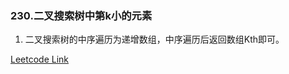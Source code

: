 ### 230.二叉搜索树中第k小的元素

1. 二叉搜索树的中序遍历为递增数组，中序遍历后返回数组Kth即可。

[Leetcode Link](https://leetcode-cn.com/problems/kth-smallest-element-in-a-bst/)